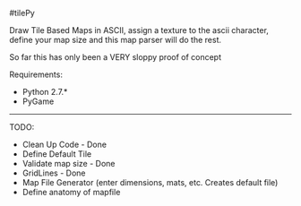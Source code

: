 #tilePy

Draw Tile Based Maps in ASCII, assign a texture to the ascii character, define your map size and this map parser will do the rest. 

So far this has only been a VERY sloppy proof of concept

Requirements:
* Python 2.7.*
* PyGame

---

TODO:
* Clean Up Code - Done
* Define Default Tile
* Validate map size - Done
* GridLines - Done
* Map File Generator (enter dimensions, mats, etc. Creates default file)
* Define anatomy of mapfile
